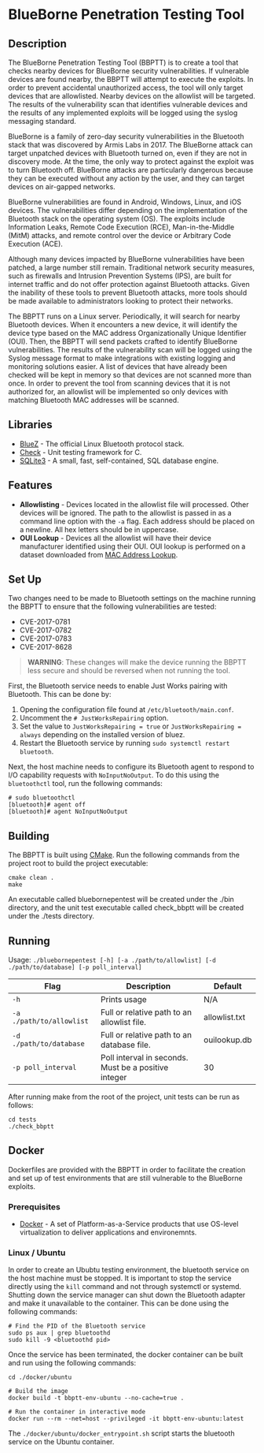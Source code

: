 # BlueBorne Penetration Testing Tool
## Description
The BlueBorne Penetration Testing Tool (BBPTT) is to create a tool that checks nearby devices for BlueBorne security vulnerabilities. If vulnerable devices are found nearby, the BBPTT will attempt to execute the exploits. In order to prevent accidental unauthorized access, the tool will only target devices that are allowlisted. Nearby devices on the allowlist will be targeted. The results of the vulnerability scan that identifies vulnerable devices and the results of any implemented exploits will be logged using the syslog messaging standard.

BlueBorne is a family of zero-day security vulnerabilities in the Bluetooth stack that was discovered by Armis Labs in 2017. The BlueBorne attack can target unpatched devices with Bluetooth turned on, even if they are not in discovery mode. At the time, the only way to protect against the exploit was to turn Bluetooth off. BlueBorne attacks are particularly dangerous because they can be executed without any action by the user, and they can target devices on air-gapped networks.

BlueBorne vulnerabilities are found in Android, Windows, Linux, and iOS devices. The vulnerabilities differ depending on the implementation of the Bluetooth stack on the operating system (OS). The exploits include Information Leaks, Remote Code Execution (RCE), Man-in-the-Middle (MitM) attacks, and remote control over the device or Arbitrary Code Execution (ACE).

Although many devices impacted by BlueBorne vulnerabilities have been patched, a large number still remain. Traditional network security measures, such as firewalls and Intrusion Prevention Systems (IPS), are built for internet traffic and do not offer protection against Bluetooth attacks. Given the inability of these tools to prevent Bluetooth attacks, more tools should be made available to administrators looking to protect their networks.

The BBPTT runs on a Linux server. Periodically, it will search for nearby Bluetooth devices. When it encounters a new device, it will identify the device type based on the MAC address Organizationally Unique Identifier (OUI). Then, the BBPTT will send packets crafted to identify BlueBorne vulnerabilities. The results of the vulnerability scan will be logged using the Syslog message format to make integrations with existing logging and monitoring solutions easier. A list of devices that have already been checked will be kept in memory so that devices are not scanned more than once. In order to prevent the tool from scanning devices that it is not authorized for, an allowlist will be implemented so only devices with matching Bluetooth MAC addresses will be scanned.

## Libraries
- [BlueZ](http://www.bluez.org/) - The official Linux Bluetooth protocol stack.
- [Check](https://libcheck.github.io/check/) - Unit testing framework for C.
- [SQLite3](https://www.sqlite.org/index.html) -  A small, fast, self-contained, SQL database engine.

## Features
- **Allowlisting** - Devices located in the allowlist file will processed.  Other devices will be ignored.  The path to the allowlist is passed in as a command line option with the `-a` flag. Each address should be placed on a newline.  All hex letters should be in uppercase.
- **OUI Lookup** - Devices all the allowlist will have their device manufacturer identified using their OUI.  OUI lookup is performed on a dataset downloaded from [MAC Address Lookup](https://maclookup.app/downloads/csv-database).

## Set Up
Two changes need to be made to Bluetooth settings on the machine running the BBPTT to ensure that the following vulnerabilities are tested:
- CVE-2017-0781
- CVE-2017-0782
- CVE-2017-0783
- CVE-2017-8628
> **WARNING**: These changes will make the device running the BBPTT less secure and should be reversed when not running the tool.

First, the Bluetooth service needs to enable Just Works pairing with Bluetooth.  This can be done by:
1. Opening the configuration file found at `/etc/bluetooth/main.conf`.
2. Uncomment the `# JustWorksRepairing` option.
3. Set the value to `JustWorksRepairing = true` or `JustWorksRepairing = always` depending on the installed version of bluez.
4. Restart the Bluetooth service by running `sudo systemctl restart bluetooth`.

Next, the host machine needs to configure its Bluetooth agent to respond to I/O capability requests with `NoInputNoOutput`.  To do this using the `bluetoothctl` tool, run the following commands:
```
# sudo bluetoothctl
[bluetooth]# agent off
[bluetooth]# agent NoInputNoOutput
```
## Building
The BBPTT is built using [CMake](https://cmake.org). Run the following commands from the project root to build the project executable:
```
cmake clean .
make
```
An executable called bluebornepentest will be created under the ./bin directory, and the unit test executable called check_bbptt will be created under the ./tests directory.

## Running
Usage: `./bluebornepentest [-h] [-a ./path/to/allowlist] [-d ./path/to/database] [-p poll_interval]`

|Flag|Description|Default|
|----|-----------|-------|
|`-h`|Prints usage|N/A|
|`-a ./path/to/allowlist`|Full or relative path to an allowlist file.|allowlist.txt|
|`-d ./path/to/database`|Full or relative path to an database file.|ouilookup.db|
|`-p poll_interval`|Poll interval in seconds.  Must be a positive integer|30|

After running make from the root of the project, unit tests can be run as follows:
```
cd tests
./check_bbptt
```
## Docker
Dockerfiles are provided with the BBPTT in order to facilitate the creation and set up of test environments that are still vulnerable to the BlueBorne exploits.

### Prerequisites
- [Docker](https://www.docker.com/) - A set of Platform-as-a-Service products that use OS-level virtualization to deliver applications and environemnts.

### Linux / Ubuntu
In order to create an Ububtu testing environment, the bluetooth service on the host machine must be stopped.  It is important to stop the service directly using the `kill` command and not through systemctl or systemd.  Shutting down the service manager can shut down the Bluetooth adapter and make it unavailable to the container.  This can be done using the following commands:
```
# Find the PID of the Bluetooth service
sudo ps aux | grep bluetoothd
sudo kill -9 <bluetoothd pid>
```
Once the service has been terminated, the docker container can be built and run using the following commands:
```
cd ./docker/ubuntu

# Build the image
docker build -t bbptt-env-ubuntu --no-cache=true .

# Run the container in interactive mode
docker run --rm --net=host --privileged -it bbptt-env-ubuntu:latest

```
The `./docker/ubuntu/docker_entrypoint.sh` script starts the bluetooth service on the Ubuntu container.
